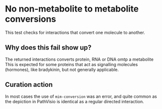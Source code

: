 # No non-metabolite to metabolite conversions

This test checks for interactions that convert one molecule to another. 

## Why does this fail show up?

The returned interactions converts protein, RNA or DNA omtp a metabolite This is
expected for some proteins that act as signalling molecules (hormones), like
bradykinin, but not generally applicable.

## Curation action

In most cases the use of `mim-conversion` was an error, and quite common as
the depiction in PathVisio is identical as a regular directed interaction.
